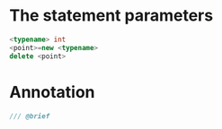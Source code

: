 # The statement parameters

```c++
<typename> int
<point>=new <typename>
delete <point>
```

# Annotation

```c++
/// @brief
```

